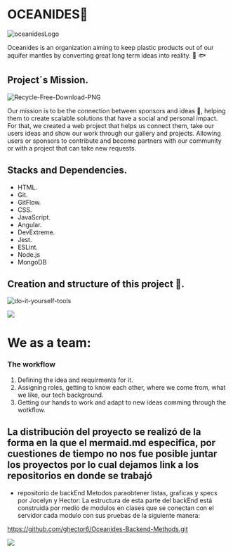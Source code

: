 # OCEANIDES🌊



![oceanidesLogo](https://user-images.githubusercontent.com/99938141/168455085-edbeb4ee-7dfe-4fc9-bdb7-bfe6f846ead5.png)


Oceanides is an organization aiming to keep plastic products out of our aquifer mantles by converting great long term ideas into reality. 🐢 🐟

## Project´s Mission. 


![Recycle-Free-Download-PNG](https://user-images.githubusercontent.com/99938141/168455118-7d8766ad-68e5-4cb0-bc8d-ac1abda3cc25.png)

Our mission is to be the connection between sponsors and ideas 🧠, helping them to create scalable solutions that have a social and personal impact. For that, we created a web project that helps us connect them, take our users ideas and show our work through our gallery and projects. 
Allowing users or sponsors to contribute and become partners with our community or with a project that can take new requests. 

## Stacks and Dependencies.

- HTML.
- Git.
- GitFlow.
- CSS.
- JavaScript.
- Angular.
- DevExtreme.
- Jest.
- ESLint.
- Node.js
- MongoDB

## Creation and structure of this project 🔨.

![do-it-yourself-tools](https://user-images.githubusercontent.com/99938141/168456026-b09da4e2-c18b-499e-b11e-1f488c5f1617.gif)


[![](https://mermaid.ink/img/pako:eNpVkctugzAQRX9l5FUrEXXPohLhkaaLtmoStRJkMcEDmQZsakykCPLvNYRKrVfXd8687F7kWpLwRWmwOcI2yhS4E6SvYRy8rKN4s4fF4nEIDaFlVcKWsB5geRdRwWo03oz-otwCKgkWT6Nl6LtjU5OyLRTaANv7W9nlWAvCPmhbLqdsVpLPLDusWpfdntrrjQynrrv1w-5zgChN8MC6Qg_esav2f5HEaGUhVnKI0zHowbPOqboo-IctMT9NFCTpivUZlbqwB0-Uz1g0Yqv-gw4QNM08RTyZN53MerwJT9RkamTpXq4fnUzYI9WUCd9JSYWbxGYiU1eHdo1ES7Fkq43wC7cqeQI7qzcXlQvfmo5-oYjRfUQ9U9cfB8SEfg)](https://mermaid-js.github.io/mermaid-live-editor/edit#pako:eNpVkctugzAQRX9l5FUrEXXPohLhkaaLtmoStRJkMcEDmQZsakykCPLvNYRKrVfXd8687F7kWpLwRWmwOcI2yhS4E6SvYRy8rKN4s4fF4nEIDaFlVcKWsB5geRdRwWo03oz-otwCKgkWT6Nl6LtjU5OyLRTaANv7W9nlWAvCPmhbLqdsVpLPLDusWpfdntrrjQynrrv1w-5zgChN8MC6Qg_esav2f5HEaGUhVnKI0zHowbPOqboo-IctMT9NFCTpivUZlbqwB0-Uz1g0Yqv-gw4QNM08RTyZN53MerwJT9RkamTpXq4fnUzYI9WUCd9JSYWbxGYiU1eHdo1ES7Fkq43wC7cqeQI7qzcXlQvfmo5-oYjRfUQ9U9cfB8SEfg)

# We as a team:

### The workflow 

1. Defining the idea and requirments for it.
2. Assigning roles, getting to know each other, where we come from, what we like, our tech background.
3. Getting our hands to work and adapt to new ideas comming through the wotkflow.

## La distribución del proyecto se realizó de la forma en la que el mermaid.md especifica, por cuestiones de tiempo no nos fue posible  juntar los proyectos por lo cual dejamos link a los repositorios en donde se trabajó 

- repositorio de backEnd Metodos paraobtener listas, graficas y specs por Jocelyn y Hector:
La estructura de esta parte del backEnd está construida por medio de modulos en clases que se conectan con el servidor cada modulo con sus pruebas  de la siguiente manera: 

https://github.com/ghector6/Oceanides-Backend-Methods.git

[![](https://mermaid.ink/img/pako:eNplkEEKwjAQRa8yzNb2AsVd9QK6zWZIRhtIGkmmgtTe3di00OosQvj__c8wI-pgGBvUjlI6WbpH8qqHPFeOT45wfNc1PLIrVrehlxic41iQ8v6Zu8y3xmreoYs2YxcmkyOwbZyX-YHHYgEcIAllHTxLF0wq-rRNwtK6yRSh_dqruAuWwQo9R0_W5JPMaYXSsWeFTf4avtHgRKHqp4wOD0PCZ2MlRGxu5BJXSIOE66vX2EgceIWWyy7U9AG-5HlH)](https://mermaid.live/edit#pako:eNplkEEKwjAQRa8yzNb2AsVd9QK6zWZIRhtIGkmmgtTe3di00OosQvj__c8wI-pgGBvUjlI6WbpH8qqHPFeOT45wfNc1PLIrVrehlxic41iQ8v6Zu8y3xmreoYs2YxcmkyOwbZyX-YHHYgEcIAllHTxLF0wq-rRNwtK6yRSh_dqruAuWwQo9R0_W5JPMaYXSsWeFTf4avtHgRKHqp4wOD0PCZ2MlRGxu5BJXSIOE66vX2EgceIWWyy7U9AG-5HlH)

